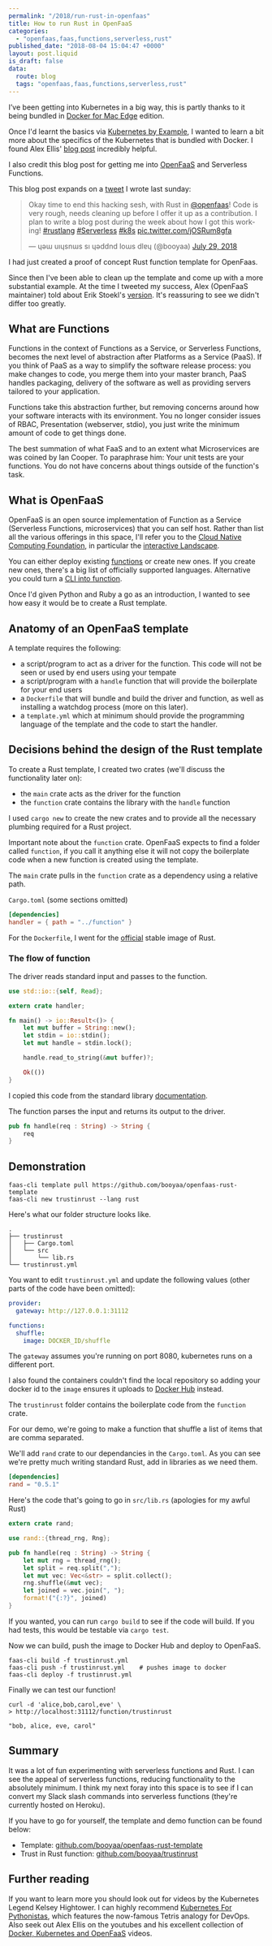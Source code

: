 ```yaml
---
permalink: "/2018/run-rust-in-openfaas"
title: How to run Rust in OpenFaaS
categories:
  - "openfaas,faas,functions,serverless,rust"
published_date: "2018-08-04 15:04:47 +0000"
layout: post.liquid
is_draft: false
data:
  route: blog
  tags: "openfaas,faas,functions,serverless,rust"
---
```

I’ve been getting into Kubernetes in a big way, this is partly thanks to it being bundled in [Docker for Mac Edge][link_docker_mac] edition.

Once I'd learnt the basics via [Kubernetes by Example][link_kbe], I wanted to learn a bit more about the specifics of the Kubernetes that is bundled with Docker. I found Alex Ellis' [blog post][link_install_openfaas] incredibly helpful.

I also credit this blog post for getting me into [OpenFaaS][link_openfaas] and Serverless Functions.

This blog post expands on a [tweet][link_twitter] I wrote last sunday:

<blockquote class="twitter-tweet" data-lang="en"><p lang="en" dir="ltr">Okay time to end this hacking sesh, with Rust in <a href="https://twitter.com/openfaas?ref_src=twsrc%5Etfw">@openfaas</a>! Code is very rough, needs cleaning up before I offer it up as a contribution. I plan to write a blog  post during the week about how I got this working! <a href="https://twitter.com/hashtag/rustlang?src=hash&amp;ref_src=twsrc%5Etfw">#rustlang</a> <a href="https://twitter.com/hashtag/Serverless?src=hash&amp;ref_src=twsrc%5Etfw">#Serverless</a> <a href="https://twitter.com/hashtag/k8s?src=hash&amp;ref_src=twsrc%5Etfw">#k8s</a> <a href="https://t.co/jOSRum8gfa">pic.twitter.com/jOSRum8gfa</a></p>&mdash; ɥǝɯ uıɥsnɯs sı ɥǝddnd loɯs dlɐɥ (@booyaa) <a href="https://twitter.com/booyaa/status/1023604086644633602?ref_src=twsrc%5Etfw">July 29, 2018</a></blockquote>
<script async src="https://platform.twitter.com/widgets.js" charset="utf-8"></script>

I had just created a proof of concept Rust function template for OpenFaas.

Since then I've been able to clean up the template and come up with a more substantial example. At the time I tweeted my success, Alex (OpenFaaS maintainer) told about Erik Stoekl's [version][link_erik]. It's reassuring to see we didn't differ too greatly.

## What are Functions

Functions in the context of Functions as a Service, or Serverless Functions, becomes the next level of abstraction after Platforms as a Service (PaaS). If you think of PaaS as a way to simplify the software release process: you make changes to code, you merge them into your master branch, PaaS handles packaging, delivery of the software as well as providing servers tailored to your application.

Functions take this abstraction further, but removing concerns around how your software interacts with its environment. You no longer consider issues of RBAC, Presentation (webserver, stdio), you just write the minimum amount of code to get things done.

The best summation of what FaaS and to an extent what Microservices are was coined by Ian Cooper. To paraphrase him: Your unit tests are your functions. You do not have concerns about things outside of the function's task.

## What is OpenFaaS

OpenFaaS is an open source implementation of Function as a Service (Serverless Functions, microservices) that you can self host. Rather than list all the various offerings in this space, I'll refer you to the [Cloud Native Computing Foundation][link_cncf_landscape], in particular the [interactive Landscape][link_cncf_landscape].
 
You can either deploy existing [functions][link_openfaas_store] or create new ones. If you create new ones, there's a big list of officially supported languages. Alternative you could turn a [CLI into function][link_openfaas_cli].

Once I'd given Python and Ruby a go as an introduction, I wanted to see how easy it would be to create a Rust template.

## Anatomy of an OpenFaaS template

A template requires the following:

- a script/program to act as a driver for the function. This code will not be seen or used by end users using your tempate
- a script/program with a `handle` function that will provide the boilerplate for your end users
- a `Dockerfile` that will bundle and build the driver and function, as well as installing a watchdog process (more on this later).
- a `template.yml` which at minimum should provide the programming language of the template and the code to start the handler.

## Decisions behind the design of the Rust template

To create a Rust template, I created two crates (we'll discuss the functionality later on):

- the `main` crate acts as the driver for the function
- the `function` crate contains the library with the `handle` function

I used `cargo new` to create the new crates and to provide all the necessary plumbing required for a Rust project.

Important note about the `function` crate. OpenFaaS expects to find a folder called `function`, if you call it anything else it will not copy the boilerplate code when a new function is created using the template.

The `main` crate pulls in the `function` crate as a dependency using a relative path.

`Cargo.toml` (some sections omitted)

```toml
[dependencies]
handler = { path = "../function" }
```

For the `Dockerfile`, I went for the [official][link_rust_docker] stable image of Rust.

### The flow of function

The driver reads standard input and passes to the function.

```rust
use std::io::{self, Read};

extern crate handler;

fn main() -> io::Result<()> {
    let mut buffer = String::new();
    let stdin = io::stdin();
    let mut handle = stdin.lock();

    handle.read_to_string(&mut buffer)?;

    Ok(())
}
```

I copied this code from the standard library [documentation][link_rust_docs].

The function parses the input and returns its output to the driver.

```rust
pub fn handle(req : String) -> String {
    req
}
```

## Demonstration

```shell
faas-cli template pull https://github.com/booyaa/openfaas-rust-template
faas-cli new trustinrust --lang rust
```

Here's what our folder structure looks like.

```shell
.
├── trustinrust
│   ├── Cargo.toml
│   └── src
│       └── lib.rs
└── trustinrust.yml
```

You want to edit `trustinrust.yml` and update the following values (other parts of the code have been omitted):

```yml
provider:
  gateway: http://127.0.0.1:31112

functions:
  shuffle:
    image: DOCKER_ID/shuffle
```

The `gateway` assumes you're running on port 8080, kubernetes runs on a different port. 

I also found the containers couldn't find the local repository so adding your docker id to the `image` ensures it uploads to [Docker Hub][link_docker_hub] instead.

The `trustinrust` folder contains the boilerplate code from the `function` crate.

For our demo, we're going to make a function that shuffle a list of items that are comma separated.

We'll add `rand` crate to our dependancies in the `Cargo.toml`. As you can see we're pretty much writing standard Rust, add in libraries as we need them.

```toml
[dependencies]
rand = "0.5.1"
```

Here's the code that's going to go in `src/lib.rs` (apologies for my awful Rust)

```rust
extern crate rand;

use rand::{thread_rng, Rng};

pub fn handle(req : String) -> String {
    let mut rng = thread_rng();
    let split = req.split(",");
    let mut vec: Vec<&str> = split.collect();
    rng.shuffle(&mut vec);
    let joined = vec.join(", ");
    format!("{:?}", joined)
}
```

If you wanted, you can run `cargo build` to see if the code will build. If you had tests, this would be testable via `cargo test`.

Now we can build, push the image to Docker Hub and deploy to OpenFaaS.

```shell
faas-cli build -f trustinrust.yml
faas-cli push -f trustinrust.yml    # pushes image to docker
faas-cli deploy -f trustinrust.yml
```

Finally we can test our function!

```shell
curl -d 'alice,bob,carol,eve' \
> http://localhost:31112/function/trustinrust

"bob, alice, eve, carol"
```

## Summary

It was a lot of fun experimenting with serverless functions and Rust. I can see the appeal of serverless functions, reducing functionality to the absolutely minimum. I think my next foray into this space is to see if I can convert my Slack slash commands into serverless functions (they're currently hosted on Heroku).

If you have to go for yourself, the template and demo function can be found below:

- Template: [github.com/booyaa/openfaas-rust-template][link_rust_template]
- Trust in Rust function: [github.com/booyaa/trustinrust][link_openfaas_demo]

## Further reading

If you want to learn more you should look out for videos by the Kubernetes Legend Kelsey Hightower. I can highly recommend [Kubernetes For Pythonistas][link_kelsey], which features the now-famous Tetris analogy for DevOps. Also seek out Alex Ellis on the youtubes and his excellent collection of [Docker, Kubernetes and OpenFaaS][link_youtube_alex] videos.

[link_kbe]: http://kubernetesbyexample.com/
[link_helm]: https://helm.sh/
[link_openfaas]: https://www.openfaas.com/
[link_openfaas_cli]: https://blog.alexellis.io/cli-functions-with-openfaas/
[link_openfaas_store]: https://github.com/openfaas/store
[link_install_openfaas]: https://blog.alexellis.io/docker-for-mac-with-kubernetes/
[link_rust_docker]: https://hub.docker.com/_/rust/
[link_docker_hub]: https://hub.docker.com/
[link_rust_docs]: https://doc.rust-lang.org/std/io/struct.Stdin.html#examples
[link_docker_mac]: https://docs.docker.com/docker-for-mac/kubernetes/
[link_kelsey]: https://youtu.be/u_iAXzy3xBA
[link_lambda]: https://aws.amazon.com/lambda/
[link_google_cloud_functions]: https://cloud.google.com/
[link_microsoft_azure_functions]: https://azure.microsoft.com/en-us/services/functions/
[link_youtube_alex]: https://www.youtube.com/watch?v=0DbrLsUvaso
[link_erik]: https://github.com/ericstoekl/faas-custom-templates
[link_cncf]: https://www.cncf.io/
[link_cncf_landscape]: https://landscape.cncf.io/
[link_twitter]: https://twitter.com/booyaa/status/1023604086644633602
[link_rust_template]: https://github.com/booyaa/openfaas-rust-template
[link_openfaas_demo]: https://github.com/booyaa/trustinrust
